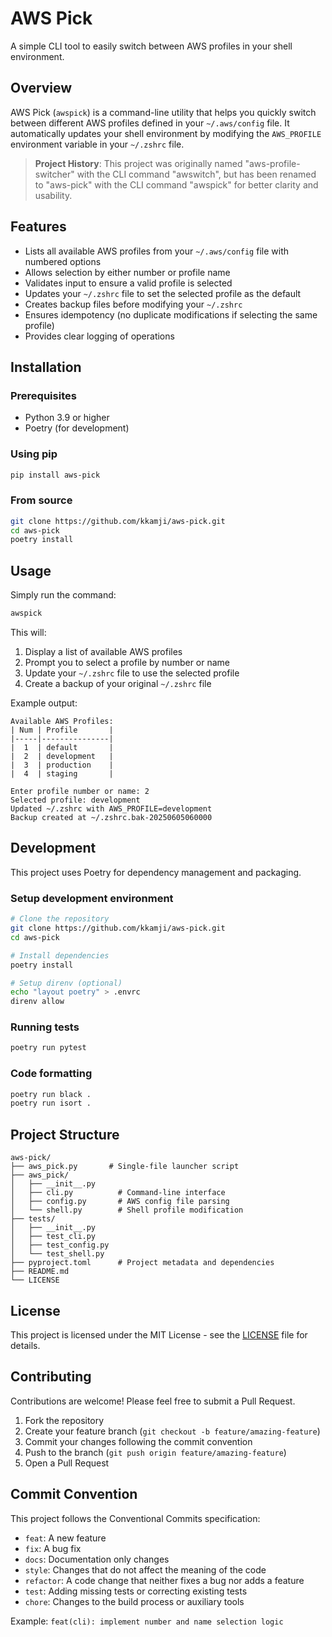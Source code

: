 # AWS Pick

A simple CLI tool to easily switch between AWS profiles in your shell environment.

## Overview

AWS Pick (`awspick`) is a command-line utility that helps you quickly switch between different AWS profiles defined in your `~/.aws/config` file. It automatically updates your shell environment by modifying the `AWS_PROFILE` environment variable in your `~/.zshrc` file.

> **Project History**: This project was originally named "aws-profile-switcher" with the CLI command "awswitch", but has been renamed to "aws-pick" with the CLI command "awspick" for better clarity and usability.

## Features

- Lists all available AWS profiles from your `~/.aws/config` file with numbered options
- Allows selection by either number or profile name
- Validates input to ensure a valid profile is selected
- Updates your `~/.zshrc` file to set the selected profile as the default
- Creates backup files before modifying your `~/.zshrc`
- Ensures idempotency (no duplicate modifications if selecting the same profile)
- Provides clear logging of operations

## Installation

### Prerequisites

- Python 3.9 or higher
- Poetry (for development)

### Using pip

```bash
pip install aws-pick
```

### From source

```bash
git clone https://github.com/kkamji/aws-pick.git
cd aws-pick
poetry install
```

## Usage

Simply run the command:

```bash
awspick
```

This will:
1. Display a list of available AWS profiles
2. Prompt you to select a profile by number or name
3. Update your `~/.zshrc` file to use the selected profile
4. Create a backup of your original `~/.zshrc` file

Example output:
```
Available AWS Profiles:
| Num | Profile       |
|-----|---------------|
|  1  | default       |
|  2  | development   |
|  3  | production    |
|  4  | staging       |

Enter profile number or name: 2
Selected profile: development
Updated ~/.zshrc with AWS_PROFILE=development
Backup created at ~/.zshrc.bak-20250605060000
```

## Development

This project uses Poetry for dependency management and packaging.

### Setup development environment

```bash
# Clone the repository
git clone https://github.com/kkamji/aws-pick.git
cd aws-pick

# Install dependencies
poetry install

# Setup direnv (optional)
echo "layout poetry" > .envrc
direnv allow
```

### Running tests

```bash
poetry run pytest
```

### Code formatting

```bash
poetry run black .
poetry run isort .
```

## Project Structure

```
aws-pick/
├── aws_pick.py       # Single-file launcher script
├── aws_pick/
│   ├── __init__.py
│   ├── cli.py          # Command-line interface
│   ├── config.py       # AWS config file parsing
│   └── shell.py        # Shell profile modification
├── tests/
│   ├── __init__.py
│   ├── test_cli.py
│   ├── test_config.py
│   └── test_shell.py
├── pyproject.toml      # Project metadata and dependencies
├── README.md
└── LICENSE
```

## License

This project is licensed under the MIT License - see the [LICENSE](LICENSE) file for details.

## Contributing

Contributions are welcome! Please feel free to submit a Pull Request.

1. Fork the repository
2. Create your feature branch (`git checkout -b feature/amazing-feature`)
3. Commit your changes following the commit convention
4. Push to the branch (`git push origin feature/amazing-feature`)
5. Open a Pull Request

## Commit Convention

This project follows the Conventional Commits specification:

- `feat`: A new feature
- `fix`: A bug fix
- `docs`: Documentation only changes
- `style`: Changes that do not affect the meaning of the code
- `refactor`: A code change that neither fixes a bug nor adds a feature
- `test`: Adding missing tests or correcting existing tests
- `chore`: Changes to the build process or auxiliary tools

Example: `feat(cli): implement number and name selection logic`
